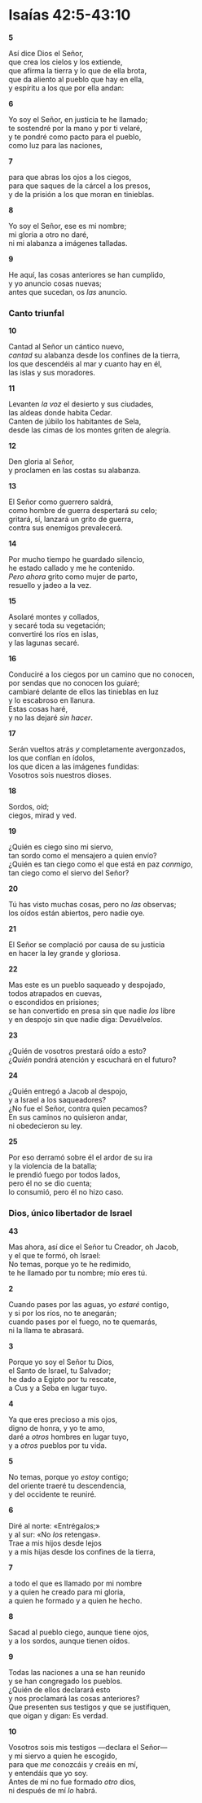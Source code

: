 # Isaías 42:5-43:10

**5** 

Así dice Dios el Señor,  
que crea los cielos y los extiende,  
que afirma la tierra y lo que de ella brota,  
que da aliento al pueblo que hay en ella,  
y espíritu a los que por ella andan:

**6** 

Yo soy el Señor, en justicia te he llamado;  
te sostendré por la mano y por ti velaré,  
y te pondré como pacto para el pueblo,  
como luz para las naciones,

**7** 

para que abras los ojos a los ciegos,  
para que saques de la cárcel a los presos,  
y de la prisión a los que moran en tinieblas.

**8** 

Yo soy el Señor, ese es mi nombre;  
mi gloria a otro no daré,  
ni mi alabanza a imágenes talladas.

**9** 

He aquí, las cosas anteriores se han cumplido,  
y yo anuncio cosas nuevas;  
antes que sucedan, os *las* anuncio.

### **Canto triunfal**

**10** 

Cantad al Señor un cántico nuevo,  
*cantad* su alabanza desde los confines de la tierra,  
los que descendéis al mar y cuanto hay en él,  
las islas y sus moradores.

**11** 

Levanten *la voz* el desierto y sus ciudades,  
las aldeas donde habita Cedar.  
Canten de júbilo los habitantes de Sela,  
desde las cimas de los montes griten de alegría.

**12** 

Den gloria al Señor,  
y proclamen en las costas su alabanza.

**13** 

El Señor como guerrero saldrá,  
como hombre de guerra despertará *su* celo;  
gritará, sí, lanzará un grito de guerra,  
contra sus enemigos prevalecerá.

**14** 

Por mucho tiempo he guardado silencio,  
he estado callado y me he contenido.  
*Pero ahora* grito como mujer de parto,  
resuello y jadeo a la vez.

**15** 

Asolaré montes y collados,  
y secaré toda su vegetación;  
convertiré los ríos en islas,  
y las lagunas secaré.

**16** 

Conduciré a los ciegos por un camino que no conocen,  
por sendas que no conocen los guiaré;  
cambiaré delante de ellos las tinieblas en luz  
y lo escabroso en llanura.  
Estas cosas haré,  
y no las dejaré *sin hacer*.

**17** 

Serán vueltos atrás *y* completamente avergonzados,  
los que confían en ídolos,  
los que dicen a las imágenes fundidas:  
Vosotros sois nuestros dioses.

**18** 

Sordos, oíd;  
ciegos, mirad y ved.

**19** 

¿Quién es ciego sino mi siervo,  
tan sordo como el mensajero a quien envío?  
¿Quién es tan ciego como el que está en paz *conmigo*,  
tan ciego como el siervo del Señor?

**20** 

Tú has visto muchas cosas, pero no *las* observas;  
los oídos están abiertos, pero nadie oye.

**21** 

El Señor se complació por causa de su justicia  
en hacer la ley grande y gloriosa.

**22** 

Mas este es un pueblo saqueado y despojado,  
todos atrapados en cuevas,  
o escondidos en prisiones;  
se han convertido en presa sin que nadie *los* libre  
y en despojo sin que nadie diga: Devuélve*los*.

**23** 

¿Quién de vosotros prestará oído a esto?  
¿*Quién* pondrá atención y escuchará en el futuro?

**24** 

¿Quién entregó a Jacob al despojo,  
y a Israel a los saqueadores?  
¿No fue el Señor, contra quien pecamos?  
En sus caminos no quisieron andar,  
ni obedecieron su ley.

**25** 

Por eso derramó sobre él el ardor de su ira  
y la violencia de la batalla;  
le prendió fuego por todos lados,  
pero él no se dio cuenta;  
lo consumió, pero él no hizo caso.

### **Dios, único libertador de Israel**

**43** 

Mas ahora, así dice el Señor tu Creador, oh Jacob,  
y el que te formó, oh Israel:  
No temas, porque yo te he redimido,  
te he llamado por tu nombre; mío eres tú.

**2** 

Cuando pases por las aguas, yo *estaré* contigo,  
y si por los ríos, no te anegarán;  
cuando pases por el fuego, no te quemarás,  
ni la llama te abrasará.

**3** 

Porque yo soy el Señor tu Dios,  
el Santo de Israel, tu Salvador;  
he dado a Egipto por tu rescate,  
a Cus y a Seba en lugar tuyo.

**4** 

Ya que eres precioso a mis ojos,  
digno de honra, y yo te amo,  
daré a *otros* hombres en lugar tuyo,  
y a *otros* pueblos por tu vida.

**5** 

No temas, porque yo *estoy* contigo;  
del oriente traeré tu descendencia,  
y del occidente te reuniré.

**6** 

Diré al norte: «Entréga*los*;»  
y al sur: «No *los* retengas».  
Trae a mis hijos desde lejos  
y a mis hijas desde los confines de la tierra,

**7** 

a todo el que es llamado por mi nombre  
y a quien he creado para mi gloria,  
a quien he formado y a quien he hecho.

**8** 

Sacad al pueblo ciego, aunque tiene ojos,  
y a los sordos, aunque tienen oídos.

**9** 

Todas las naciones a una se han reunido  
y se han congregado los pueblos.  
¿Quién de ellos declarará esto  
y nos proclamará las cosas anteriores?  
Que presenten sus testigos y que se justifiquen,  
que oigan y digan: Es verdad.

**10** 

Vosotros sois mis testigos —declara el Señor—  
y mi siervo a quien he escogido,  
para que *me* conozcáis y creáis en mí,  
y entendáis que yo soy.  
Antes de mí no fue formado *otro* dios,  
ni después de mí *lo* habrá.
